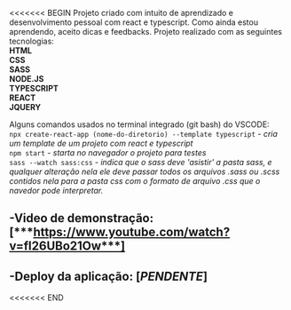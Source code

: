 <<<<<<< BEGIN
Projeto criado com intuito de aprendizado e desenvolvimento pessoal com react e typescript. Como ainda estou aprendendo, aceito dicas e feedbacks. Projeto realizado com as seguintes tecnologias:  
    **HTML**  
    **CSS**  
    **SASS**  
    **NODE.JS**  
    **TYPESCRIPT**  
    **REACT**   
    **JQUERY**   

Alguns comandos usados no terminal integrado (git bash) do VSCODE:  
    `npx create-react-app (nome-do-diretorio) --template typescript` - *cria um template de um projeto com react e typescript*  
    `npm start` - *starta no navegador o projeto para testes*  
    `sass --watch sass:css` - *indica que o sass deve 'asistir' a pasta sass, e qualquer alteração nela ele deve passar todos os arquivos .sass ou .scss contidos nela para a pasta css com o formato de arquivo .css que o navedor pode interpretar.*  

## -**Video de demonstração**: [***https://www.youtube.com/watch?v=fI26UBo21Ow***]
## -**Deploy da aplicação**: [***PENDENTE***]
<<<<<<< END

